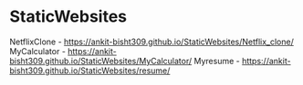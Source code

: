 # StaticWebsites
NetflixClone - https://ankit-bisht309.github.io/StaticWebsites/Netflix_clone/
MyCalculator - https://ankit-bisht309.github.io/StaticWebsites/MyCalculator/
Myresume - https://ankit-bisht309.github.io/StaticWebsites/resume/
